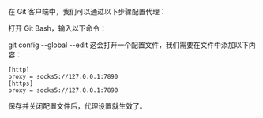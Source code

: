 在 Git 客户端中，我们可以通过以下步骤配置代理：

打开 Git Bash，输入以下命令：

git config --global --edit
这会打开一个配置文件，我们需要在文件中添加以下内容：

```
[http]
proxy = socks5://127.0.0.1:7890
[https]
proxy = socks5://127.0.0.1:7890
```
保存并关闭配置文件后，代理设置就生效了。
